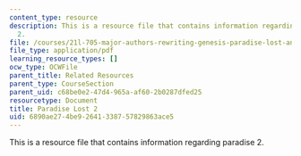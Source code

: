 ```yaml
---
content_type: resource
description: This is a resource file that contains information regarding paradise
  2.
file: /courses/21l-705-major-authors-rewriting-genesis-paradise-lost-and-twentieth-century-fantasy-spring-2009/6890ae274be92641338757829863ace5_MIT21L_705S09_early_1668a.pdf
file_type: application/pdf
learning_resource_types: []
ocw_type: OCWFile
parent_title: Related Resources
parent_type: CourseSection
parent_uid: c68be0e2-47d4-965a-af60-2b0287dfed25
resourcetype: Document
title: Paradise Lost 2
uid: 6890ae27-4be9-2641-3387-57829863ace5
---
```

This is a resource file that contains information regarding paradise 2.

